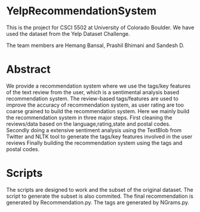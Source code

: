 # YelpRecommendationSystem

This is the project for CSCI 5502 at University of Colorado Boulder. 
We have used the dataset from the Yelp Dataset Challenge.

The team members are Hemang Bansal, Prashil Bhimani and Sandesh D.

# Abstract

We provide a recommendation system where we use the tags/key features of the text review from the user, which is a sentimental analysis based recommendation system.
The review-based tags/features are used to improve the accuracy of recommendation system, as user rating are too coarse grained to build the recommendation system. 
Here we mainly build the recommendation system in three major steps. 
First cleaning the reviews/data based on the language,rating,state and postal codes. 
Secondly doing a extensive sentiment analysis using the TextBlob from  Twitter and NLTK tool to generate the tags/key features involved in the user reviews
Finally building the recommendation system using the tags and postal codes.

# Scripts

The scripts are designed to work and the subset of the original dataset. The script to generate the subset is also commited.
The final recommendation is generated by Recommendation.py. The tags are generated by NGrams.py.
